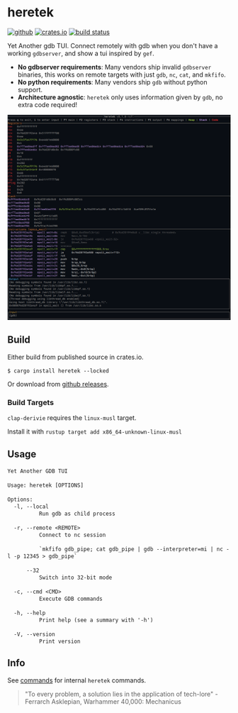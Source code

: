 # heretek
[<img alt="github" src="https://img.shields.io/badge/github-wcampbell0x2a/heretek-8da0cb?style=for-the-badge&labelColor=555555&logo=github" height="20">](https://github.com/wcampbell0x2a/heretek)
[<img alt="crates.io" src="https://img.shields.io/crates/v/heretek.svg?style=for-the-badge&color=fc8d62&logo=rust" height="20">](https://crates.io/crates/heretek)
[<img alt="build status" src="https://img.shields.io/github/actions/workflow/status/wcampbell0x2a/heretek/main.yml?branch=master&style=for-the-badge" height="20">](https://github.com/wcampbell0x2a/heretek/actions?query=branch%3Amaster)

Yet Another gdb TUI. Connect remotely with gdb when you don't have a working `gdbserver`, and show a tui inspired by `gef`.

* **No gdbserver requirements**: Many vendors ship invalid `gdbserver` binaries, this works on remote targets with just `gdb`, `nc`, `cat`, and `mkfifo`.
* **No python requirements**: Many vendors ship `gdb` without python support.
* **Architecture agnostic**: `heretek` only uses information given by `gdb`, no extra code required!

![screenshot](images/screenshot.png)

## Build
Either build from published source in crates.io.
```
$ cargo install heretek --locked
```

Or download from [github releases](https://github.com/wcampbell0x2a/heretek/releases).

### Build Targets
`clap-derivie` requires the `linux-musl` target.

Install it with `rustup target add x86_64-unknown-linux-musl`

## Usage
```console
Yet Another GDB TUI

Usage: heretek [OPTIONS]

Options:
  -l, --local
          Run gdb as child process

  -r, --remote <REMOTE>
          Connect to nc session

          `mkfifo gdb_pipe; cat gdb_pipe | gdb --interpreter=mi | nc -l -p 12345 > gdb_pipe`

      --32
          Switch into 32-bit mode

  -c, --cmd <CMD>
          Execute GDB commands

  -h, --help
          Print help (see a summary with '-h')

  -V, --version
          Print version
```

## Info
See [commands](./docs/commands.md) for internal `heretek` commands.

> "To every problem, a solution lies in the application of tech-lore" - Ferrarch Asklepian, Warhammer 40,000: Mechanicus
